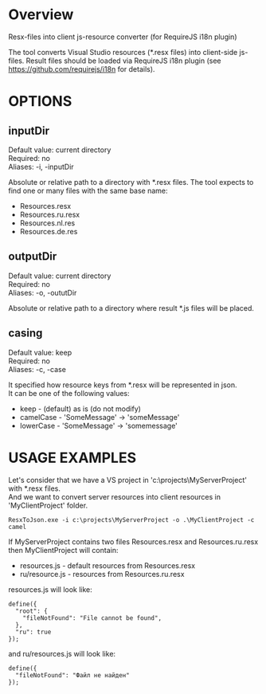 # Overview 

Resx-files into client js-resource converter  (for RequireJS i18n plugin)

The tool converts Visual Studio resources (*.resx files) into client-side js-files.
Result files should be loaded via RequireJS i18n plugin (see https://github.com/requirejs/i18n for details).

# OPTIONS

## inputDir
Default value: current directory  
Required: no  
Aliases: -i, -inputDir  
  
Absolute or relative path to a directory with *.resx files.
The tool expects to find one or many files with the same base name:
* Resources.resx
* Resources.ru.resx
* Resources.nl.res
* Resources.de.res

## outputDir
Default value: current directory  
Required: no  
Aliases: -o, -oututDir  
  
Absolute or relative path to a directory where result *.js files will be placed. 

## casing
Default value: keep  
Required: no  
Aliases: -c, -case  
  
It specified how resource keys from *.resx will be represented in json.  
It can be one of the following values:
* keep - (default) as is (do not modify)
* camelCase - 'SomeMessage' -> 'someMessage'
* lowerCase - 'SomeMessage' -> 'somemessage'


# USAGE EXAMPLES
Let's consider that we have a VS project in 'c:\projects\MyServerProject' with *.resx files.  
And we want to convert server resources into client resources in 'MyClientProject' folder.

```
ResxToJson.exe -i c:\projects\MyServerProject -o .\MyClientProject -c camel
```

If MyServerProject contains two files Resources.resx and Resources.ru.resx then MyClientProject will contain:
* resources.js - default resources from Resources.resx
* ru/resource.js - resources from Resources.ru.resx

resources.js will look like:
```
define({
  "root": {
    "fileNotFound": "File cannot be found",
  },
  "ru": true
});
```
and ru/resources.js will look like:
```
define({
  "fileNotFound": "Файл не найден"
});
```

